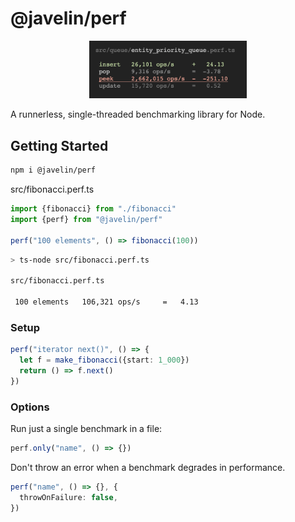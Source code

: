 # @javelin/perf

<p align="center">
  <img width="50%" src="screenshot.png">
</p>

A runnerless, single-threaded benchmarking library for Node.

## Getting Started

```sh
npm i @javelin/perf
```

src/fibonacci.perf.ts

```ts
import {fibonacci} from "./fibonacci"
import {perf} from "@javelin/perf"

perf("100 elements", () => fibonacci(100))
```

```sh
> ts-node src/fibonacci.perf.ts

src/fibonacci.perf.ts

 100 elements   106,321 ops/s     =   4.13
```

### Setup

```ts
perf("iterator next()", () => {
  let f = make_fibonacci({start: 1_000})
  return () => f.next()
})
```

### Options

Run just a single benchmark in a file:

```ts
perf.only("name", () => {})
```

Don't throw an error when a benchmark degrades in performance.

```ts
perf("name", () => {}, {
  throwOnFailure: false,
})
```
